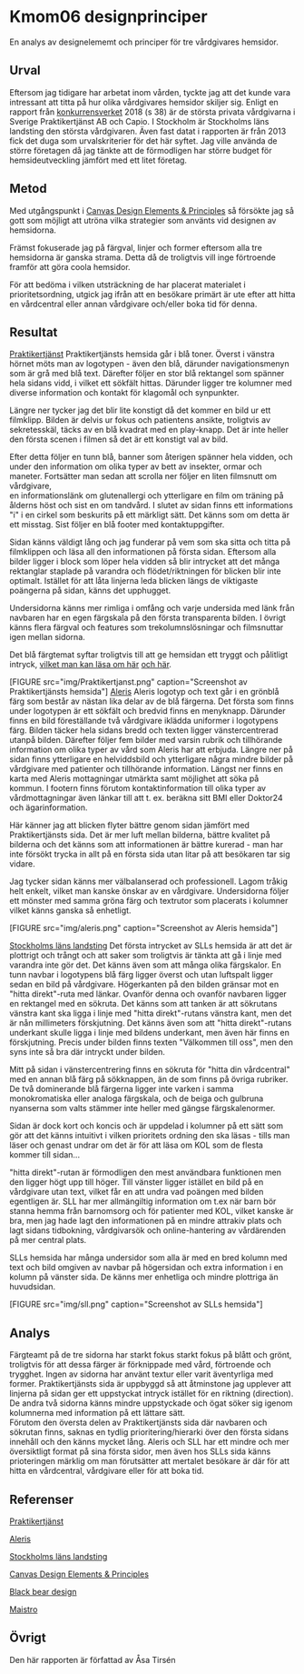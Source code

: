 Kmom06 designprinciper
================

En analys av designelememt och principer för tre vårdgivares hemsidor. 

Urval 
-----
Eftersom jag tidigare har arbetat inom vården, tyckte jag att det kunde vara intressant att titta på hur olika vårdgivares
hemsidor skiljer sig. Enligt en rapport från 
[konkurrensverket](http://www.konkurrensverket.se/globalassets/publikationer/rapporter/rapport_2014-2.pdf) 2018 (s 38) är 
de största privata vårdgivarna i Sverige Praktikertjänst AB och Capio. I Stockholm är Stockholms läns landsting den största 
vårdgivaren. Även fast datat i rapporten är från 2013 fick det duga som urvalskriterier för det här syftet. Jag ville 
använda de större företagen då jag tänkte att de förmodligen har större budget för hemsideutveckling jämfört med ett litet 
företag.


Metod
------
Med utgångspunkt i [Canvas Design Elements & Principles](https://www.canva.com/learn/design-elements-principles/) så försökte
jag så gott som möjligt att utröna vilka strategier som använts vid designen av hemsidorna. 

Främst fokuserade jag på färgval, linjer och former eftersom alla tre hemsidorna är ganska strama. Detta då de troligtvis 
vill inge förtroende framför att göra coola hemsidor. 

För att bedöma i vilken utsträckning de har placerat materialet i prioritetsordning, utgick jag ifrån att en besökare primärt 
är ute efter att hitta en vårdcentral eller annan vårdgivare och/eller boka tid för denna. 



Resultat
------
[Praktikertjänst](https://www.praktikertjanst.se/)
Praktikertjänsts hemsida går i blå toner. Överst i vänstra hörnet möts man av logotypen - även den blå, därunder navigationsmenyn som är
grå med blå text. Därefter följer en stor blå rektangel som spänner hela sidans vidd, i vilket ett sökfält hittas.
Därunder ligger tre kolumner med diverse information och kontakt för klagomål och synpunkter.

Längre ner tycker jag det blir lite konstigt då det kommer en bild ur ett filmklipp. Bilden är delvis ur fokus och patientens
ansikte, troligtvis av sekretesskäl, täcks av en blå kvadrat med en play-knapp. Det är inte heller den första scenen i filmen så det är 
ett konstigt val av bild. 

Efter detta följer en tunn blå, banner som återigen spänner hela vidden, och under den information om olika typer av bett 
av insekter, ormar och maneter. Fortsätter man sedan att scrolla ner följer en liten filmsnutt om vårdgivare,  
en informationslänk om glutenallergi och ytterligare en film om träning på ålderns höst och sist en om tandvård. I slutet
av sidan finns ett informations "i" i en cirkel som beskurits på ett märkligt sätt. Det känns som om detta är ett misstag. 
Sist följer en blå footer med kontaktuppgifter. 

Sidan känns väldigt lång och jag funderar på vem som ska sitta och titta på filmklippen och läsa all den informationen på
första sidan. Eftersom alla bilder ligger i block som löper hela vidden så blir intrycket att det många rektanglar staplade på 
varandra och flödet/riktningen för blicken blir inte optimalt. Istället för att låta linjerna leda blicken längs de viktigaste 
poängerna på sidan, känns det upphugget.

Undersidorna känns mer rimliga i omfång och varje undersida med länk från navbaren har en egen färgskala på den första 
transparenta bilden. I övrigt känns flera färgval och features som trekolumnslösningar och filmsnuttar igen mellan sidorna. 

Det blå färgtemat syftar troligtvis till att ge hemsidan ett tryggt och pålitligt intryck, 
[vilket man kan läsa om här](https://www.blackbeardesign.com/blog/graphic-designers/understanding-color-the-meaning-of-color/)
[och här](https://www.maistro.com/blogs/impact-colour-advertising-marketing-design/). 

 

[FIGURE src="img/Praktikertjanst.png" caption="Screenshot av Praktikertjänsts hemsida"]
[Aleris](https://www.aleris.se/)
Aleris logotyp och text går i en grönblå färg som består av nästan lika delar av de blå färgerna. Det första som finns 
under logotypen är ett sökfält och bredvid finns en menyknapp. Därunder finns en bild föreställande två vårdgivare iklädda 
uniformer i logotypens färg.
Bilden täcker hela sidans bredd och texten ligger vänstercentrerad utanpå bilden. Därefter följer fem bilder med varsin 
rubrik och tillhörande information om olika typer av vård som Aleris har att erbjuda. Längre ner på sidan finns ytterligare 
en helviddsbild och ytterligare några mindre bilder på vårdgivare med patienter och tillhörande information. Längst ner 
finns en karta med Aleris mottagningar utmärkta samt möjlighet att söka på kommun. I footern finns förutom kontaktinformation 
till olika typer av vårdmottagningar även länkar till att t. ex. beräkna sitt BMI eller Doktor24 och ägarinformation. 

Här känner jag att blicken flyter bättre genom sidan jämfört med Praktikertjänsts sida. Det är mer luft mellan bilderna, 
bättre kvalitet på bilderna och det känns som att informationen är bättre kurerad - man har inte försökt trycka in allt 
på en första sida utan litar på att besökaren tar sig vidare. 

Jag tycker sidan känns mer välbalanserad och professionell. Lagom tråkig helt enkelt, vilket man kanske önskar av en 
vårdgivare. Undersidorna följer ett mönster med samma gröna färg och textrutor som placerats i kolumner vilket känns ganska
så enhetligt. 

[FIGURE src="img/aleris.png" caption="Screenshot av Aleris hemsida"]

[Stockholms läns landsting](https://vardcentraler.sll.se/)
Det första intrycket av SLLs hemsida är att det är plottrigt och trångt och att saker som troligtvis är tänkta att gå i 
linje med varandra inte gör det. Det känns även som att många olika färgskalor. En tunn navbar i logotypens blå färg 
ligger överst och utan luftspalt ligger sedan en bild på 
vårdgivare. Högerkanten på den bilden gränsar mot en "hitta direkt"-ruta med länkar. Ovanför denna och ovanför navbaren 
ligger en rektangel med en sökruta. Det känns som att tanken är att sökrutans vänstra kant ska ligga i linje med 
"hitta direkt"-rutans vänstra kant, men det är nån millimeters förskjutning. Det känns även som att "hitta direkt"-rutans
underkant skulle ligga i linje med bildens underkant, men även här finns en förskjutning. 
Precis under bilden finns texten "Välkommen till oss", men den syns inte så bra där intryckt under bilden. 

Mitt på sidan i vänstercentrering finns en sökruta för "hitta din vårdcentral" med en annan blå färg på sökknappen, än de 
som finns på övriga rubriker. De två dominerande blå färgerna ligger inte varken i samma monokromatiska eller analoga färgskala, 
och de beiga och gulbruna nyanserna som valts stämmer inte heller med gängse färgskalenormer. 

Sidan är dock kort och koncis och är uppdelad i kolumner på ett sätt som gör att det känns intuitivt i vilken prioritets
ordning den ska läsas - tills man läser och genast undrar om det är för att läsa om KOL som de flesta kommer till sidan... 

"hitta direkt"-rutan är förmodligen den mest användbara funktionen men den ligger 
högt upp till höger. Till vänster ligger istället en bild på en vårdgivare utan text, vilket får en att undra vad poängen
med bilden egentligen är. SLL har mer allmängiltig information om t.ex när barn bör stanna hemma från barnomsorg och för 
patienter med KOL, vilket kanske är bra, men jag hade lagt den informationen på en mindre attrakiv plats och lagt sidans 
tidbokning, vårdgivarsök och online-hantering av vårdärenden på mer central plats.

SLLs hemsida har många undersidor som alla är med en bred kolumn med text och bild omgiven av navbar på högersidan och 
extra information i en kolumn på vänster sida. De känns mer enhetliga och mindre plottriga än huvudsidan. 


[FIGURE src="img/sll.png" caption="Screenshot av SLLs hemsida"]

Analys
------
Färgteamt på de tre sidorna har starkt fokus starkt fokus på blått och grönt, troligtvis för att dessa färger är förknippade
med vård, förtroende och trygghet. Ingen av sidorna har använt textur eller varit äventyrliga med former. Praktikertjänsts 
sida är uppbyggd så att åtminstone jag upplever att linjerna på sidan ger ett uppstyckat intryck istället för en riktning
(direction). De
andra två sidorna känns mindre uppstyckade och ögat söker sig igenom kolumnerna med information på ett lättare sätt.  
Förutom den översta delen av Praktikertjänsts sida där navbaren och sökrutan finns, saknas en tydlig prioritering/hierarki över 
den första sidans innehåll och den känns mycket lång. Aleris och SLL har ett mindre och mer översiktligt format på sina 
första sidor, men även hos SLLs sida känns prioteringen märklig om man förutsätter att mertalet besökare är där för att 
hitta en vårdcentral, vårdgivare eller för att boka tid. 

Referenser
------
[Praktikertjänst](https://www.praktikertjanst.se/)

[Aleris](https://www.aleris.se/)

[Stockholms läns landsting](https://vardcentraler.sll.se/)

[Canvas Design Elements & Principles](https://www.canva.com/learn/design-elements-principles/) 

[Black bear design](https://www.blackbeardesign.com/blog/graphic-designers/understanding-color-the-meaning-of-color/)

[Maistro](https://www.maistro.com/blogs/impact-colour-advertising-marketing-design/)

Övrigt
----------
Den här rapporten är författad av Åsa Tirsén